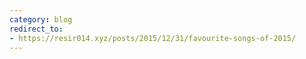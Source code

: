 ```yaml
---
category: blog
redirect_to:
- https://resir014.xyz/posts/2015/12/31/favourite-songs-of-2015/
---
```

